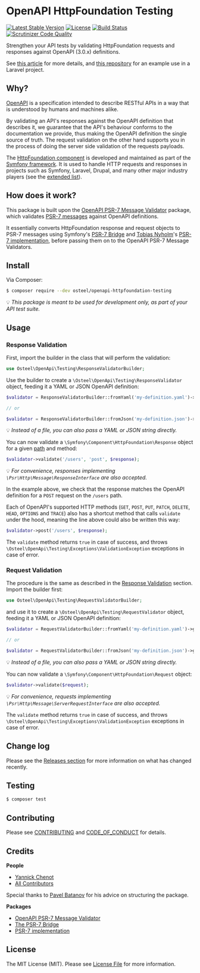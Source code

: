 # OpenAPI HttpFoundation Testing

[![Latest Stable Version](https://poser.pugx.org/osteel/openapi-httpfoundation-testing/v)](//packagist.org/packages/osteel/openapi-httpfoundation-testing)
[![License](https://poser.pugx.org/osteel/openapi-httpfoundation-testing/license)](//packagist.org/packages/osteel/openapi-httpfoundation-testing)
[![Build Status](https://travis-ci.com/osteel/openapi-httpfoundation-testing.svg?token=SDx8eeySnDpzswpLVTU3&branch=main)](https://travis-ci.com/osteel/openapi-httpfoundation-testing)
[![Scrutinizer Code Quality](https://scrutinizer-ci.com/g/osteel/openapi-httpfoundation-testing/badges/quality-score.png?b=main&s=bef9ddbf29dac69612a3092e4761e14ce768bccd)](https://scrutinizer-ci.com/g/osteel/openapi-httpfoundation-testing/?branch=main)

Strengthen your API tests by validating HttpFoundation requests and responses against OpenAPI (3.0.x) definitions.

See [this article](https://tech.osteel.me/posts/openapi-backed-api-testing-in-php-projects-a-laravel-example "OpenAPI-backed API testing in PHP projects – a Laravel example") for more details, and [this repository](https://github.com/osteel/openapi-httpfoundation-testing-laravel-example) for an example use in a Laravel project.

## Why?

[OpenAPI](https://swagger.io/specification/) is a specification intended to describe RESTful APIs in a way that is understood by humans and machines alike.

By validating an API's responses against the OpenAPI definition that describes it, we guarantee that the API's behaviour conforms to the documentation we provide, thus making the OpenAPI definition the single source of truth. The request validation on the other hand supports you in the process of doing the server side validation of the requests payloads. 

The [HttpFoundation component](https://symfony.com/doc/current/components/http_foundation.html) is developed and maintained as part of the [Symfony framework](https://symfony.com/). It is used to handle HTTP requests and responses in projects such as Symfony, Laravel, Drupal, and many other major industry players (see the [extended list](https://symfony.com/components/HttpFoundation)).

## How does it work?

This package is built upon the [OpenAPI PSR-7 Message Validator](https://github.com/thephpleague/openapi-psr7-validator) package, which validates [PSR-7 messages](https://www.php-fig.org/psr/psr-7/) against OpenAPI definitions.

It essentially converts HttpFoundation response and request objects to PSR-7 messages using Symfony's [PSR-7 Bridge](https://symfony.com/doc/current/components/psr7.html) and [Tobias Nyholm](https://github.com/Nyholm)'s [PSR-7 implementation](https://github.com/Nyholm/psr7), before passing them on to the OpenAPI PSR-7 Message Validators.

## Install

Via Composer:

```bash
$ composer require --dev osteel/openapi-httpfoundation-testing
```

💡 _This package is meant to be used for development only, as part of your API test suite._

## Usage

### Response Validation
First, import the builder in the class that will perform the validation:

```php
use Osteel\OpenApi\Testing\ResponseValidatorBuilder;
```

Use the builder to create a `\Osteel\OpenApi\Testing\ResponseValidator` object, feeding it a YAML or JSON OpenAPI definition:

```php
$validator = ResponseValidatorBuilder::fromYaml('my-definition.yaml')->getValidator();

// or

$validator = ResponseValidatorBuilder::fromJson('my-definition.json')->getValidator();
```

💡 _Instead of a file, you can also pass a YAML or JSON string directly._

You can now validate a `\Symfony\Component\HttpFoundation\Response` object for a given [path](https://swagger.io/specification/#paths-object) and method:

```php
$validator->validate('/users', 'post', $response);
```

💡 _For convenience, responses implementing `\Psr\Http\Message\ResponseInterface` are also accepted._

In the example above, we check that the response matches the OpenAPI definition for a `POST` request on the `/users` path.

Each of OpenAPI's supported HTTP methods (`GET`, `POST`, `PUT`, `PATCH`, `DELETE`, `HEAD`, `OPTIONS` and `TRACE`) also has a shortcut method that calls `validate` under the hood, meaning the line above could also be written this way:

```php
$validator->post('/users', $response);
```

The `validate` method returns `true` in case of success, and throws `\Osteel\OpenApi\Testing\Exceptions\ValidationException` exceptions in case of error.

### Request Validation
The procedure is the same as described in the [Response Validation](https://github.com/osteel/openapi-httpfoundation-testing#response-validation) section. Import the builder first: 

```php
use Osteel\OpenApi\Testing\RequestValidatorBuilder;
```

and use it to create a `\Osteel\OpenApi\Testing\RequestValidator` object, feeding it a YAML or JSON OpenAPI definition:

```php
$validator = RequestValidatorBuilder::fromYaml('my-definition.yaml')->getValidator();

// or

$validator = RequestValidatorBuilder::fromJson('my-definition.json')->getValidator();
```

💡 _Instead of a file, you can also pass a YAML or JSON string directly._

You can now validate a `\Symfony\Component\HttpFoundation\Request` object:

```php
$validator->validate($request);
```

💡 _For convenience, requests implementing `\Psr\Http\Message\ServerRequestInterface` are also accepted._

The `validate` method returns `true` in case of success, and throws `\Osteel\OpenApi\Testing\Exceptions\ValidationException` exceptions in case of error.

## Change log

Please see the [Releases section](../../releases) for more information on what has changed recently.

## Testing

```bash
$ composer test
```

## Contributing

Please see [CONTRIBUTING](CONTRIBUTING.md) and [CODE_OF_CONDUCT](CODE_OF_CONDUCT.md) for details.

## Credits

**People**

- [Yannick Chenot](https://github.com/osteel)
- [All Contributors](../../contributors)

Special thanks to [Pavel Batanov](https://github.com/scaytrase) for his advice on structuring the package.

**Packages**

- [OpenAPI PSR-7 Message Validator](https://github.com/thephpleague/openapi-psr7-validator)
- [The PSR-7 Bridge](https://symfony.com/doc/current/components/psr7.html)
- [PSR-7 implementation](https://github.com/Nyholm/psr7)

## License

The MIT License (MIT). Please see [License File](LICENSE.md) for more information.
